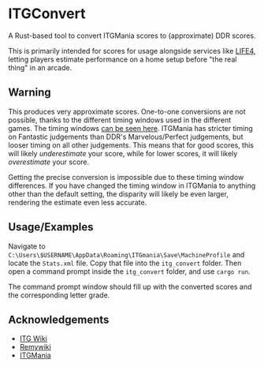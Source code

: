 
# ITGConvert

A Rust-based tool to convert ITGMania scores to (approximate) DDR scores.

This is primarily intended for scores for usage alongside services like [LIFE4](https://life4ddr.com/), letting players estimate performance on a home setup before "the real thing" in an arcade.







## Warning

This produces very approximate scores. One-to-one conversions are not possible, thanks to the different timing windows used in the different games. The timing windows [can be seen here](https://itgwiki.dominick.cc/en/software/stepmania-judgements). ITGMania has stricter timing on Fantastic judgements than DDR's Marvelous/Perfect judgements, but looser timing on all other judgements. This means that for good scores, this will likely *underestimate* your score, while for lower scores, it will likely *overestimate* your score. 

Getting the precise conversion is impossible due to these timing window differences. If you have changed the timing window in ITGMania to anything other than the default setting, the disparity will likely be even larger, rendering the estimate even less accurate.
## Usage/Examples

Navigate to `C:\Users\$USERNAME\AppData\Roaming\ITGmania\Save\MachineProfile` and locate the `Stats.xml` file. Copy that file into the `itg_convert` folder. Then open a command prompt inside the `itg_convert` folder, and use `cargo run`.

The command prompt window should fill up with the converted scores and the corresponding letter grade.


## Acknowledgements

 - [ITG Wiki](https://itgwiki.dominick.cc/en/software/stepmania-judgements)
 - [Remywiki](https://remywiki.com/DanceDanceRevolution_SuperNOVA2_Scoring_System)
 - [ITGMania](https://www.itgmania.com/)

